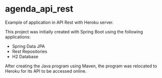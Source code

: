 # agenda_api_rest
Example of application in API Rest with Heroku server.

This project was initially created with Spring Boot using the following applications:

* Spring Data JPA
* Rest Repositories
* H2 Database

After creating the Java program using Maven, the program was relocated to Heroku for its API to be accessed online.
